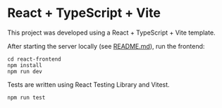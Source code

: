 # React + TypeScript + Vite

This project was developed using a React + TypeScript + Vite template.

After starting the server locally (see [README.md](../api/README.md)), run the frontend:

```
cd react-frontend
npm install
npm run dev
```

Tests are written using React Testing Library and Vitest.

```
npm run test
```